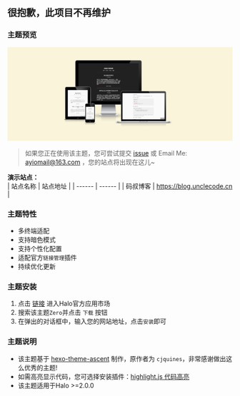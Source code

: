 ## 很抱歉，此项目不再维护

### 主题预览  
![](https://github.com/adozhao/halo-theme-zero/blob/main/screenshot.png)
> 如果您正在使用该主题，您可尝试提交 [issue](https://github.com/adozhao/halo-theme-zero/issues/1) 或 Email Me: ayiomail@163.com ，您的站点将出现在这儿~

**演示站点：**  
| 站点名称 | 站点地址 |
| ------ | ------ |
| 码叔博客 | https://blog.unclecode.cn |

### 主题特性  
- 多终端适配
- 支持暗色模式
- 支持个性化配置
- 适配官方`链接管理`插件
- 持续优化更新

### 主题安装
1. 点击 [链接](https://www.halo.run/store/apps) 进入Halo官方应用市场
2. 搜索该主题`Zero`并点击 `下载` 按钮
3. 在弹出的对话框中，输入您的网站地址，点击`安装`即可

### 主题说明
- 该主题基于 [hexo-theme-ascent](https://github.com/cjquines/hexo-theme-ascent) 制作，原作者为 `cjquines`，非常感谢做出这么优秀的主题! 
- 如需高亮显示代码，您可选择安装插件：[highlight.js 代码高亮](https://github.com/halo-sigs/plugin-highlightjs)
- 该主题适用于Halo >=2.0.0






